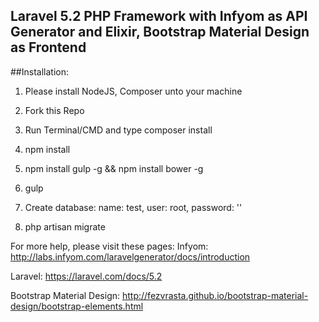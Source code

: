 ## Laravel 5.2 PHP Framework with Infyom as API Generator and Elixir, Bootstrap Material Design as Frontend

##Installation:

1. Please install NodeJS, Composer unto your machine

2. Fork this Repo

3. Run Terminal/CMD and type composer install

4. npm install

5. npm install gulp -g && npm install bower -g

6. gulp

7. Create database: name: test, user: root, password: ''

8. php artisan migrate

For more help, please visit these pages:
Infyom: http://labs.infyom.com/laravelgenerator/docs/introduction

Laravel: https://laravel.com/docs/5.2

Bootstrap Material Design: http://fezvrasta.github.io/bootstrap-material-design/bootstrap-elements.html